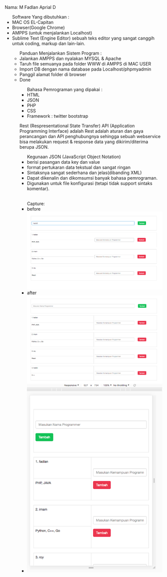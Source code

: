 Nama: M Fadlan Aprial D

<ul>
Software Yang dibutuhkan :
<li>MAC OS EL-Capitan</li>
<li>Browser(Google Chrome)</li>
<li>AMPPS (untuk menjalankan Localhost)</li>
<li>Sublime Text (Engine Editor) sebuah teks editor yang sangat canggih untuk coding, markup dan lain-lain.
 </li></u>

<ul>
Panduan Menjalankan Sistem Program :
<li>Jalankan AMPPS dan nyalakan MYSQL & Apache</li>
<li>Taruh file semuanya pada folder WWW di AMPPS di MAC USER</li>
<li>Import DB dengan nama database pada Localhost/phpmyadmin</li>
<li>Panggil alamat folder di browser</li>
<li>Done</li></u>
<hl>
 
<ul>
Bahasa Pemrograman yang dipakai :
<li>HTML</li>
<li>JSON</li>
<li>PHP</li>
<li>CSS</li>
<li>Framework :  twitter bootstrap</li></ul>

Rest (Respresentational State Transfer) API (Application Programming Interface) adalah Rest adalah aturan dan gaya perancangan dan API penghubungnya sehingga sebuah webservice bisa melakukan request & response data yang dikirim/diterima berupa JSON.
<ul>
Kegunaan JSON (JavaScript Object Notation)
<li>berisi pasangan data key dan value</li>
<li>format pertukaran data tekstual dan sangat ringan</li>
<li>Sintaksnya sangat sederhana dan jelas(dibanding XML)</li>
<li>Dapat dikenalin dan dikomsumsi banyak bahasa pemrograman.</li>
<li>Digunakan untuk file konfigurasi (tetapi tidak support sintaks komentar).</li></ul>

<br/>
<ul>
Capture:

<li>before</li>
<img src="before.png">
<li>after</li>
<img src="after.png">
<li><img src="mobile.png"></li> </ul>
